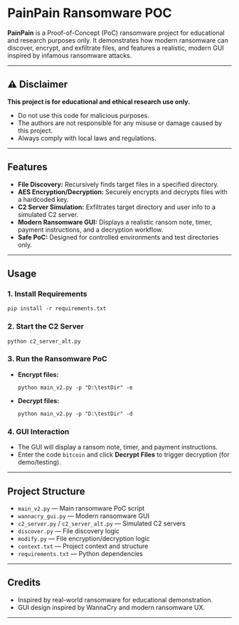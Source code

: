 # PainPain Ransomware POC

**PainPain** is a Proof-of-Concept (PoC) ransomware project for educational and research purposes only. It demonstrates how modern ransomware can discover, encrypt, and exfiltrate files, and features a realistic, modern GUI inspired by infamous ransomware attacks.

---

## ⚠️ Disclaimer
**This project is for educational and ethical research use only.**
- Do not use this code for malicious purposes.
- The authors are not responsible for any misuse or damage caused by this project.
- Always comply with local laws and regulations.

---

## Features
- **File Discovery:** Recursively finds target files in a specified directory.
- **AES Encryption/Decryption:** Securely encrypts and decrypts files with a hardcoded key.
- **C2 Server Simulation:** Exfiltrates target directory and user info to a simulated C2 server.
- **Modern Ransomware GUI:** Displays a realistic ransom note, timer, payment instructions, and a decryption workflow.
- **Safe PoC:** Designed for controlled environments and test directories only.

---

## Usage
### 1. Install Requirements
```
pip install -r requirements.txt
```

### 2. Start the C2 Server
```
python c2_server_alt.py
```

### 3. Run the Ransomware PoC
- **Encrypt files:**
  ```
  python main_v2.py -p "D:\testDir" -e
  ```
- **Decrypt files:**
  ```
  python main_v2.py -p "D:\testDir" -d
  ```

### 4. GUI Interaction
- The GUI will display a ransom note, timer, and payment instructions.
- Enter the code `bitcoin` and click **Decrypt Files** to trigger decryption (for demo/testing).

---

## Project Structure
- `main_v2.py` — Main ransomware PoC script
- `wannacry_gui.py` — Modern ransomware GUI
- `c2_server.py` / `c2_server_alt.py` — Simulated C2 servers
- `discover.py` — File discovery logic
- `modify.py` — File encryption/decryption logic
- `context.txt` — Project context and structure
- `requirements.txt` — Python dependencies

---

## Credits
- Inspired by real-world ransomware for educational demonstration.
- GUI design inspired by WannaCry and modern ransomware UX.

---
